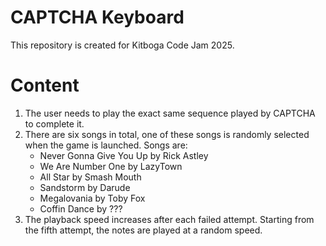 # CAPTCHA Keyboard
This repository is created for Kitboga Code Jam 2025.

# Content

1. The user needs to play the exact same sequence played by CAPTCHA to complete it.
2. There are six songs in total, one of these songs is randomly selected when the game is launched. Songs are:
    - Never Gonna Give You Up by Rick Astley
    - We Are Number One by LazyTown
    - All Star by Smash Mouth
    - Sandstorm by Darude
    - Megalovania by Toby Fox
    - Coffin Dance by ???
3. The playback speed increases after each failed attempt. Starting from the fifth attempt, the notes are played at a random speed.


